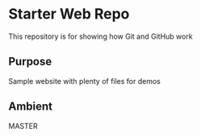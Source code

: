 # Starter Web Repo

This repository is for showing how Git and GitHub work

## Purpose

Sample website with plenty of files for demos

## Ambient

MASTER
